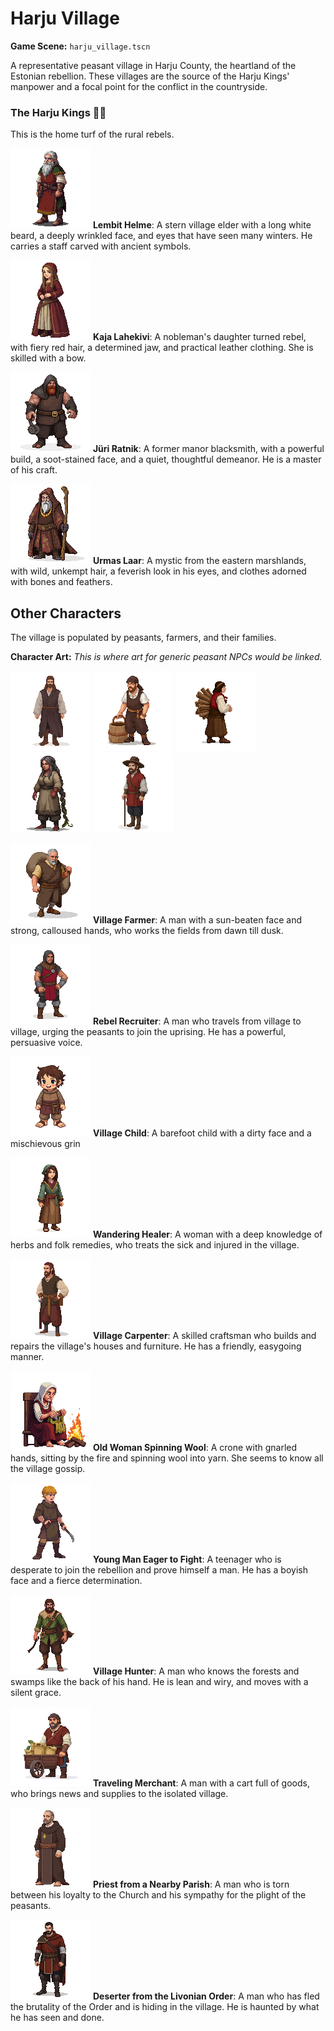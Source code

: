 # Harju Village

**Game Scene:** `harju_village.tscn`

A representative peasant village in Harju County, the heartland of the Estonian rebellion. These villages are the source of the Harju Kings' manpower and a focal point for the conflict in the countryside.

### The Harju Kings ✊🏻
This is the home turf of the rural rebels.

![](../../assets/characters/harju/image.png)
**Lembit Helme**: A stern village elder with a long white beard, a deeply wrinkled face, and eyes that have seen many winters. He carries a staff carved with ancient symbols.

![](../../assets/characters/harju/image-1.png)
**Kaja Lahekivi**: A nobleman's daughter turned rebel, with fiery red hair, a determined jaw, and practical leather clothing. She is skilled with a bow.

![](../../assets/characters/harju/image-14.png)
**Jüri Ratnik**: A former manor blacksmith, with a powerful build, a soot-stained face, and a quiet, thoughtful demeanor. He is a master of his craft.

![](../../assets/characters/harju/elder.png)
**Urmas Laar**: A mystic from the eastern marshlands, with wild, unkempt hair, a feverish look in his eyes, and clothes adorned with bones and feathers.

## Other Characters
The village is populated by peasants, farmers, and their families.


**Character Art:**
_This is where art for generic peasant NPCs would be linked._

![](../../assets/characters/peasants/image-1.png)
![](../../assets/characters/peasants/image-4.png)
![](../../assets/characters/peasants/image-6.png)
![](../../assets/characters/peasants/image-8.png)
![](../../assets/characters/peasants/image.png)

![](../../assets/characters/peasants/image-5.png)
**Village Farmer**: A man with a sun-beaten face and strong, calloused hands, who works the fields from dawn till dusk.


![alt text](image-8.png)
**Rebel Recruiter**: A man who travels from village to village, urging the peasants to join the uprising. He has a powerful, persuasive voice.

![alt text](image-7.png)
**Village Child**: A barefoot child with a dirty face and a mischievous grin

![alt text](image-6.png)
 **Wandering Healer**: A woman with a deep knowledge of herbs and folk remedies, who treats the sick and injured in the village.

![](../../assets/characters/peasants/image-2.png)
**Village Carpenter**: A skilled craftsman who builds and repairs the village's houses and furniture. He has a friendly, easygoing manner.


![alt text](image-5.png)
**Old Woman Spinning Wool**: A crone with gnarled hands, sitting by the fire and spinning wool into yarn. She seems to know all the village gossip.

![alt text](image-4.png)
**Young Man Eager to Fight**: A teenager who is desperate to join the rebellion and prove himself a man. He has a boyish face and a fierce determination.

![alt text](image-3.png)
**Village Hunter**: A man who knows the forests and swamps like the back of his hand. He is lean and wiry, and moves with a silent grace.

![alt text](image-2.png)
**Traveling Merchant**: A man with a cart full of goods, who brings news and supplies to the isolated village.

![alt text](image-1.png)
**Priest from a Nearby Parish**: A man who is torn between his loyalty to the Church and his sympathy for the plight of the peasants.

![alt text](image.png)
**Deserter from the Livonian Order**: A man who has fled the brutality of the Order and is hiding in the village. He is haunted by what he has seen and done.
